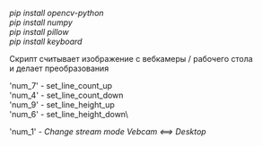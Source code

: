*pip install opencv-python*\
*pip install numpy*\
*pip install pillow*\
*pip install keyboard*

Скрипт считывает изображение с вебкамеры / рабочего стола\
и делает преобразования

'num_7' - set_line_count_up\
'num_4' - set_line_count_down\
'num_9' - set_line_height_up\
'num_6' - set_line_height_down\

'num_1' - *Change stream mode Vebcam <==> Desktop*
